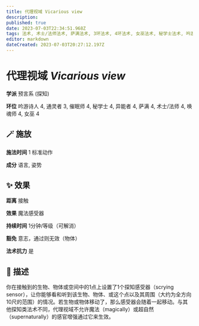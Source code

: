 ```yaml
---
title: 代理视域 Vicarious view
description: 
published: true
date: 2023-07-03T22:34:51.968Z
tags: 法术, 术士/法师法术, 萨满法术, 3环法术, 4环法术, 女巫法术, 秘学士法术, 吟游诗人法术, 异能者法术, 预言系, 催眠师法术, 通灵者法术, 唤魂师法术, 探知
editor: markdown
dateCreated: 2023-07-03T20:27:12.197Z
---
```


# **代理视域** *Vicarious view*

**学派** 预言系 (探知) 

**环位** 吟游诗人 4, 通灵者 3, 催眠师 4, 秘学士 4, 异能者 4, 萨满 4, 术士/法师 4, 唤魂师 4, 女巫 4

## 🪄 施放

**施法时间** 1 标准动作

**成分** 语言, 姿势

## ✨ 效果  

**距离** 接触 

**效果** 魔法感受器 

**持续时间** 1分钟/等级（可解消） 

**豁免** 意志，通过则无效（物体）

**法术抗力** 是

## 📖 描述

你在接触到的生物、物体或空间中的1点上设置了1个探知感受器（scrying sensor），让你能够看和听到该生物、物体、或这个点以及其周围（大约为全方向10尺的范围）的情况。若生物或物体移动了，那么感受器会随着一起移动。与其他探知类法术不同，代理视域不允许魔法（magically）或超自然（supernaturally）的感官增强通过它来生效。
    